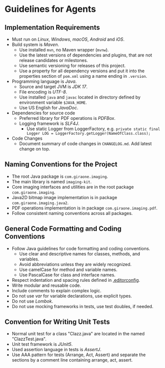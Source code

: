 # Guidelines for Agents

## Implementation Requirements

- Must run on *Linux*, *Windows*, *macOS*, *Android* and *iOS*.
- Build system is *Maven*.
  - Use installed `mvn`, no Maven wrapper (`mvnw`).
  - Use the latest versions of dependencies and plugins, that are not release candidates or milestones.
  - Use semantic versioning for releases of this project.
  - Use a property for all dependency versions and put it into the properties section of `pom.xml` using a name ending in `.version`.
- Programming language is *Java*.
  - Source and target JVM is *JDK 17*.
  - File encoding is *UTF-8*.
  - Use installed `java` and `javac` located in directory defined by environment variable `$JAVA_HOME`.
  - Use US English for *JavaDoc*.
- Dependencies for source code
  - Preferred library for PDF operations is *PDFBox*.
  - Logging framework is *SLF4J*.
    - Use static Logger from LoggerFactory, e.g. `private static final Logger LOG = LoggerFactory.getLogger(NameOfClass.class);`
- Code Changes
  - Document summary of code changes in `CHANGELOG.md`. Add latest change on top.
  
## Naming Conventions for the Project

- The root Java package is `com.giraone.imaging`.
- The main library is named `imaging-kit`.
- Core imaging interfaces and utilities are in the root package `com.giraone.imaging`.
- Java2D bitmap image implementation is in package `com.giraone.imaging.java2`.
- PDF operations implementation is in package `com.giraone.imaging.pdf`.
- Follow consistent naming conventions across all packages.

## General Code Formatting and Coding Conventions

- Follow Java guidelines for code formatting and coding conventions.
  - Use clear and descriptive names for classes, methods, and variables.
  - Avoid abbreviations unless they are widely recognized.
  - Use camelCase for method and variable names.
  - Use PascalCase for class and interface names.
- Respect indentation and spacing rules defined in [.editorconfig](.editorconfig).
- Write modular and reusable code.
- Include comments to explain complex logic.
- Do not use *var* for variable declarations, use explicit types.
- Do not use *Lombok*.
- Do not use mocking frameworks in tests, use test doubles, if needed.

## Convention for Writing Unit Tests

- Normal unit test for a class "Clazz.java" are located in the named "ClazzTest.java".
- Unit test framework is *JUnit5*.
- Used assertion language in tests is *AssertJ*.
- Use AAA pattern for tests (Arrange, Act, Assert) and separate the sections by a comment line containing arrange, act, assert.
